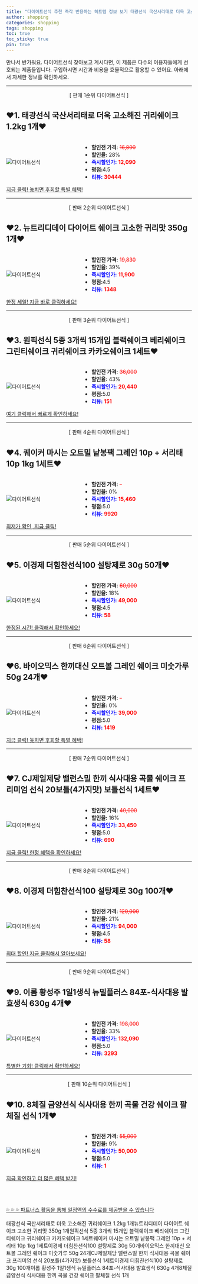 ```yaml
---
title: "다이어트선식 추천 즉각 반응하는 히트템 정보 보기 태광선식 국산서리태로 더욱 고소해진 귀리쉐이크"
author: shopping
categories: shopping
tags: shopping
toc: true
toc_sticky: true
pin: true
---
```

만나서 반가워요. 다이어트선식 찾아보고 계시다면, 이 제품은 다수의 이용자들에게 선호되는 제품들입니다. 구입하시면 시간과 비용을 효율적으로 활용할 수 있어요. 아래에서 자세한 정보를 확인하세요.

---
<p class="toplist" style="margin: 0 auto; display: block; width: fit-content;">[ 판매 1순위 다이어트선식 ]</p>

<h2><strong>❤️1. 태광선식 국산서리태로 더욱 고소해진 귀리쉐이크 1.2kg 1개❤️</strong></h2>

<div style="display: flex; align-items: center;">
    <div style="flex: 0.4;">
        <img src="https://thumbnail10.coupangcdn.com/thumbnails/remote/230x230ex/image/retail/images/8407612095935472-7f5a39a5-883a-4707-9c0b-382a24acbefe.jpg" alt="다이어트선식" style="max-width: 100%;">
    </div>
    <div style="flex: 0.6; margin-left: 10px;">
        <ul>
            <li><strong>할인전 가격:</strong> <del style="color: red;">16,800</del></li>
            <li><strong>할인율:</strong> 28%</li>
            <li><span style='color:blue'><strong>즉시할인가:</strong></span> <span style='color:red'><strong>12,090</strong></span></li>
            <li><strong>평점:</strong>4.5</li>
            <li><span style='color:blue'><strong>리뷰:</strong></span> <span style='color:red'><strong>30444</strong></span></li>
        </ul>
    </div>
</div>
<div class="center">
    <a href="https://selin100587.github.io?lptag=AF9450613&subid=githubio&pageKey=6690223427&traceid=V0-153&itemId=15457556428&vendorItemId=5282432786" class="myButton">
        지금 클릭! 놓치면 후회할 특별 혜택!
    </a>
</div>


---
<p class="toplist" style="margin: 0 auto; display: block; width: fit-content;">[ 판매 2순위 다이어트선식 ]</p>

<h2><strong>❤️2. 뉴트리디데이 다이어트 쉐이크 고소한 귀리맛 350g 1개❤️</strong></h2>

<div style="display: flex; align-items: center;">
    <div style="flex: 0.4;">
        <img src="https://thumbnail10.coupangcdn.com/thumbnails/remote/230x230ex/image/retail/images/2630245181360903-c4b259e4-9300-489e-89bb-d6f9ff397d52.jpg" alt="다이어트선식" style="max-width: 100%;">
    </div>
    <div style="flex: 0.6; margin-left: 10px;">
        <ul>
            <li><strong>할인전 가격:</strong> <del style="color: red;">19,830</del></li>
            <li><strong>할인율:</strong> 39%</li>
            <li><span style='color:blue'><strong>즉시할인가:</strong></span> <span style='color:red'><strong>11,900</strong></span></li>
            <li><strong>평점:</strong>4.5</li>
            <li><span style='color:blue'><strong>리뷰:</strong></span> <span style='color:red'><strong>1348</strong></span></li>
        </ul>
    </div>
</div>
<div class="center">
    <a href="https://selin100587.github.io?lptag=AF9450613&subid=githubio&pageKey=171748402&traceid=V0-153&itemId=491020341&vendorItemId=4242734255" class="myButton">
        한정 세일! 지금 바로 클릭하세요!
    </a>
</div>


---
<p class="toplist" style="margin: 0 auto; display: block; width: fit-content;">[ 판매 3순위 다이어트선식 ]</p>

<h2><strong>❤️3. 원픽선식 5종 3개씩 15개입 블랙쉐이크 베리쉐이크 그린티쉐이크 귀리쉐이크 카카오쉐이크 1세트❤️</strong></h2>

<div style="display: flex; align-items: center;">
    <div style="flex: 0.4;">
        <img src="https://thumbnail6.coupangcdn.com/thumbnails/remote/230x230ex/image/vendor_inventory/8103/650c76ff30d8ae092d892bb2f9f3244dd4912807292d8b52b8f7fa9f4a7f.jpg" alt="다이어트선식" style="max-width: 100%;">
    </div>
    <div style="flex: 0.6; margin-left: 10px;">
        <ul>
            <li><strong>할인전 가격:</strong> <del style="color: red;">36,000</del></li>
            <li><strong>할인율:</strong> 43%</li>
            <li><span style='color:blue'><strong>즉시할인가:</strong></span> <span style='color:red'><strong>20,440</strong></span></li>
            <li><strong>평점:</strong>5.0</li>
            <li><span style='color:blue'><strong>리뷰:</strong></span> <span style='color:red'><strong>151</strong></span></li>
        </ul>
    </div>
</div>
<div class="center">
    <a href="https://selin100587.github.io?lptag=AF9450613&subid=githubio&pageKey=6245571762&traceid=V0-153&itemId=12632097550&vendorItemId=84623269327" class="myButton">
        여기 클릭해서 빠르게 확인하세요!
    </a>
</div>


---
<p class="toplist" style="margin: 0 auto; display: block; width: fit-content;">[ 판매 4순위 다이어트선식 ]</p>

<h2><strong>❤️4. 퀘이커 마시는 오트밀 낱봉팩 그레인 10p + 서리태 10p 1kg 1세트❤️</strong></h2>

<div style="display: flex; align-items: center;">
    <div style="flex: 0.4;">
        <img src="https://thumbnail9.coupangcdn.com/thumbnails/remote/230x230ex/image/retail/images/1163097940187571-54cc4db1-db49-48c9-ba04-18bbd18fede5.jpg" alt="다이어트선식" style="max-width: 100%;">
    </div>
    <div style="flex: 0.6; margin-left: 10px;">
        <ul>
            <li><strong>할인전 가격:</strong> <del style="color: red;">-</del></li>
            <li><strong>할인율:</strong> 0%</li>
            <li><span style='color:blue'><strong>즉시할인가:</strong></span> <span style='color:red'><strong>15,460</strong></span></li>
            <li><strong>평점:</strong>5.0</li>
            <li><span style='color:blue'><strong>리뷰:</strong></span> <span style='color:red'><strong>9920</strong></span></li>
        </ul>
    </div>
</div>
<div class="center">
    <a href="https://selin100587.github.io?lptag=AF9450613&subid=githubio&pageKey=4760848047&traceid=V0-153&itemId=6065748133&vendorItemId=73362548192" class="myButton">
        최저가 확인, 지금 클릭!
    </a>
</div>


---
<p class="toplist" style="margin: 0 auto; display: block; width: fit-content;">[ 판매 5순위 다이어트선식 ]</p>

<h2><strong>❤️5. 이경제 더힘찬선식100 설탕제로 30g 50개❤️</strong></h2>

<div style="display: flex; align-items: center;">
    <div style="flex: 0.4;">
        <img src="https://thumbnail10.coupangcdn.com/thumbnails/remote/230x230ex/image/vendor_inventory/73ef/0722ffc7d9475cbb56aafa34475f8442519084b53fee0107db3caaa24eda.jpg" alt="다이어트선식" style="max-width: 100%;">
    </div>
    <div style="flex: 0.6; margin-left: 10px;">
        <ul>
            <li><strong>할인전 가격:</strong> <del style="color: red;">60,000</del></li>
            <li><strong>할인율:</strong> 18%</li>
            <li><span style='color:blue'><strong>즉시할인가:</strong></span> <span style='color:red'><strong>49,000</strong></span></li>
            <li><strong>평점:</strong>4.5</li>
            <li><span style='color:blue'><strong>리뷰:</strong></span> <span style='color:red'><strong>58</strong></span></li>
        </ul>
    </div>
</div>
<div class="center">
    <a href="https://selin100587.github.io?lptag=AF9450613&subid=githubio&pageKey=8019623624&traceid=V0-153&itemId=22315355114&vendorItemId=89452720820" class="myButton">
        한정된 시간! 클릭해서 확인하세요!
    </a>
</div>


---
<p class="toplist" style="margin: 0 auto; display: block; width: fit-content;">[ 판매 6순위 다이어트선식 ]</p>

<h2><strong>❤️6. 바이오믹스 한끼대신 오트볼 그레인 쉐이크 미숫가루 50g 24개❤️</strong></h2>

<div style="display: flex; align-items: center;">
    <div style="flex: 0.4;">
        <img src="https://thumbnail8.coupangcdn.com/thumbnails/remote/230x230ex/image/retail/images/1778933290560588-43cdc7e0-f049-416e-86fc-a58493b19245.jpg" alt="다이어트선식" style="max-width: 100%;">
    </div>
    <div style="flex: 0.6; margin-left: 10px;">
        <ul>
            <li><strong>할인전 가격:</strong> <del style="color: red;">-</del></li>
            <li><strong>할인율:</strong> 0%</li>
            <li><span style='color:blue'><strong>즉시할인가:</strong></span> <span style='color:red'><strong>39,000</strong></span></li>
            <li><strong>평점:</strong>5.0</li>
            <li><span style='color:blue'><strong>리뷰:</strong></span> <span style='color:red'><strong>1419</strong></span></li>
        </ul>
    </div>
</div>
<div class="center">
    <a href="https://selin100587.github.io?lptag=AF9450613&subid=githubio&pageKey=4650837648&traceid=V0-153&itemId=5798566696&vendorItemId=74564840174" class="myButton">
        지금 클릭! 놓치면 후회할 특별 혜택!
    </a>
</div>


---
<p class="toplist" style="margin: 0 auto; display: block; width: fit-content;">[ 판매 7순위 다이어트선식 ]</p>

<h2><strong>❤️7. CJ제일제당 밸런스밀 한끼 식사대용 곡물 쉐이크 프리미엄 선식 20보틀(4가지맛) 보틀선식 1세트❤️</strong></h2>

<div style="display: flex; align-items: center;">
    <div style="flex: 0.4;">
        <img src="https://thumbnail7.coupangcdn.com/thumbnails/remote/230x230ex/image/vendor_inventory/0478/a98b6f97e3fc1ca455a52a244b327149dbb632c6ab7be47c43aac0d6ab01.jpg" alt="다이어트선식" style="max-width: 100%;">
    </div>
    <div style="flex: 0.6; margin-left: 10px;">
        <ul>
            <li><strong>할인전 가격:</strong> <del style="color: red;">40,000</del></li>
            <li><strong>할인율:</strong> 16%</li>
            <li><span style='color:blue'><strong>즉시할인가:</strong></span> <span style='color:red'><strong>33,450</strong></span></li>
            <li><strong>평점:</strong>5.0</li>
            <li><span style='color:blue'><strong>리뷰:</strong></span> <span style='color:red'><strong>690</strong></span></li>
        </ul>
    </div>
</div>
<div class="center">
    <a href="https://selin100587.github.io?lptag=AF9450613&subid=githubio&pageKey=1801059562&traceid=V0-153&itemId=3064459125&vendorItemId=83118894105" class="myButton">
        지금 클릭! 한정 혜택을 확인하세요!
    </a>
</div>


---
<p class="toplist" style="margin: 0 auto; display: block; width: fit-content;">[ 판매 8순위 다이어트선식 ]</p>

<h2><strong>❤️8. 이경제 더힘찬선식100 설탕제로 30g 100개❤️</strong></h2>

<div style="display: flex; align-items: center;">
    <div style="flex: 0.4;">
        <img src="https://thumbnail10.coupangcdn.com/thumbnails/remote/230x230ex/image/vendor_inventory/73ef/0722ffc7d9475cbb56aafa34475f8442519084b53fee0107db3caaa24eda.jpg" alt="다이어트선식" style="max-width: 100%;">
    </div>
    <div style="flex: 0.6; margin-left: 10px;">
        <ul>
            <li><strong>할인전 가격:</strong> <del style="color: red;">120,000</del></li>
            <li><strong>할인율:</strong> 21%</li>
            <li><span style='color:blue'><strong>즉시할인가:</strong></span> <span style='color:red'><strong>94,000</strong></span></li>
            <li><strong>평점:</strong>4.5</li>
            <li><span style='color:blue'><strong>리뷰:</strong></span> <span style='color:red'><strong>58</strong></span></li>
        </ul>
    </div>
</div>
<div class="center">
    <a href="https://selin100587.github.io?lptag=AF9450613&subid=githubio&pageKey=8019623624&traceid=V0-153&itemId=22407842731&vendorItemId=89452705677" class="myButton">
        최대 할인! 지금 클릭해서 알아보세요!
    </a>
</div>


---
<p class="toplist" style="margin: 0 auto; display: block; width: fit-content;">[ 판매 9순위 다이어트선식 ]</p>

<h2><strong>❤️9. 이롬 황성주 1일1생식 뉴밀플러스 84포-식사대용 발효생식 630g 4개❤️</strong></h2>

<div style="display: flex; align-items: center;">
    <div style="flex: 0.4;">
        <img src="https://thumbnail8.coupangcdn.com/thumbnails/remote/230x230ex/image/vendor_inventory/6d7e/a9fa2332e747a9b9999c8d67721c0a7a9960f10ea2ae51794f6d899821e9.jpg" alt="다이어트선식" style="max-width: 100%;">
    </div>
    <div style="flex: 0.6; margin-left: 10px;">
        <ul>
            <li><strong>할인전 가격:</strong> <del style="color: red;">198,000</del></li>
            <li><strong>할인율:</strong> 33%</li>
            <li><span style='color:blue'><strong>즉시할인가:</strong></span> <span style='color:red'><strong>132,090</strong></span></li>
            <li><strong>평점:</strong>5.0</li>
            <li><span style='color:blue'><strong>리뷰:</strong></span> <span style='color:red'><strong>3293</strong></span></li>
        </ul>
    </div>
</div>
<div class="center">
    <a href="https://selin100587.github.io?lptag=AF9450613&subid=githubio&pageKey=7246411663&traceid=V0-153&itemId=21509321310&vendorItemId=81398402879" class="myButton">
        특별한 기회! 클릭해서 확인하세요!
    </a>
</div>


---
<p class="toplist" style="margin: 0 auto; display: block; width: fit-content;">[ 판매 10순위 다이어트선식 ]</p>

<h2><strong>❤️10. 8체질 금양선식 식사대용 한끼 곡물 건강 쉐이크 팔체질 선식 1개❤️</strong></h2>

<div style="display: flex; align-items: center;">
    <div style="flex: 0.4;">
        <img src="https://thumbnail6.coupangcdn.com/thumbnails/remote/230x230ex/image/vendor_inventory/0f19/ad9ca4e14715c30e65d396944d74b73f97f5cc3d89c07317951ea763a2b5.png" alt="다이어트선식" style="max-width: 100%;">
    </div>
    <div style="flex: 0.6; margin-left: 10px;">
        <ul>
            <li><strong>할인전 가격:</strong> <del style="color: red;">55,000</del></li>
            <li><strong>할인율:</strong> 9%</li>
            <li><span style='color:blue'><strong>즉시할인가:</strong></span> <span style='color:red'><strong>50,000</strong></span></li>
            <li><strong>평점:</strong>5.0</li>
            <li><span style='color:blue'><strong>리뷰:</strong></span> <span style='color:red'><strong>1</strong></span></li>
        </ul>
    </div>
</div>
<div class="center">
    <a href="https://selin100587.github.io?lptag=AF9450613&subid=githubio&pageKey=7501755971&traceid=V0-153&itemId=19638735147&vendorItemId=85301295518" class="myButton">
        지금 확인하고 더 많은 혜택 받기!
    </a>
</div>

<br><br><br>[💦 💦 💦 파트너스 활동을 통해 일정액의 수수료를 제공받을 수 있습니다](https://link.coupang.com/a/bcpT2c)<br><br>태광선식 국산서리태로 더욱 고소해진 귀리쉐이크 1.2kg 1개뉴트리디데이 다이어트 쉐이크 고소한 귀리맛 350g 1개원픽선식 5종 3개씩 15개입 블랙쉐이크 베리쉐이크 그린티쉐이크 귀리쉐이크 카카오쉐이크 1세트퀘이커 마시는 오트밀 낱봉팩 그레인 10p + 서리태 10p 1kg 1세트이경제 더힘찬선식100 설탕제로 30g 50개바이오믹스 한끼대신 오트볼 그레인 쉐이크 미숫가루 50g 24개CJ제일제당 밸런스밀 한끼 식사대용 곡물 쉐이크 프리미엄 선식 20보틀(4가지맛) 보틀선식 1세트이경제 더힘찬선식100 설탕제로 30g 100개이롬 황성주 1일1생식 뉴밀플러스 84포-식사대용 발효생식 630g 4개8체질 금양선식 식사대용 한끼 곡물 건강 쉐이크 팔체질 선식 1개